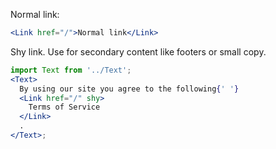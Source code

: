 Normal link:

```jsx
<Link href="/">Normal link</Link>
```

Shy link. Use for secondary content like footers or small copy.

```jsx
import Text from '../Text';
<Text>
  By using our site you agree to the following{' '}
  <Link href="/" shy>
    Terms of Service
  </Link>
  .
</Text>;
```
